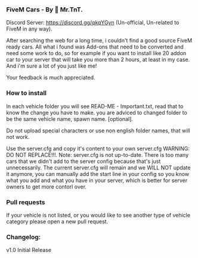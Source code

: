 ### FiveM Cars - By 👑 Mr.TnT.

Discord Server: https://discord.gg/qkqYGyn (Un-official, Un-related to FiveM in any way).
 
After searching the web for a long time, i couldn't find a good source FiveM ready cars. All what i found was Add-ons that need to be converted  and need some work to do, so for example if you want to install like 20 addon car to your server that will take you more than 2 hours, at least  in my case. And i'm sure a lot of you just like me!

Your feedback is much appreciated.

### How to install

In each vehicle folder you will see READ-ME - Important.txt, read that to know the change you have to make.
you are adviced to changed folder to be the same vehicle name, spawn name. [optional].

Do not upload special characters or use non english folder names, that will not work.

Use the server.cfg and copy it's content to your own server.cfg WARNING: DO NOT REPLACE!!!.
Note: server.cfg is not up-to-date. There is too many cars that we didn't add to the server config because that's just unnecessarily. The current server.cfg will remain and we WILL NOT update it anymore, you can manually add the start line in your config so you know what you add and what you have in your server, which is better for server owners to get more contorl over.

### Pull requests
If your vehicle is not listed, or you would like to see another type of vehicle category please open a new pull request.

### Changelog:
v1.0
Initial Release
